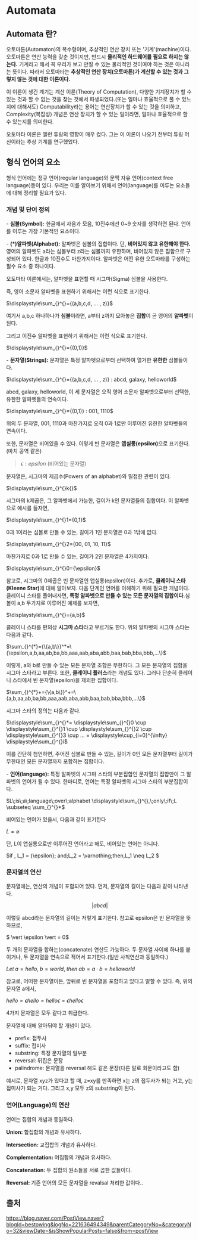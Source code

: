 # Automata

## Automata 란?

<p> 오토마톤(Automaton)의 복수형이며, 추상적인 연산 장치 또는 '기계'(machine)이다. 오토마톤은 연산 능력을 갖춘 것이지만, 반드시 <b>물리적인 하드웨어를 필요로 하지는 않는다.</b> 기계라고 해서 꼭 우리가 보고 만질 수 있는 물리적인 것이여야 하는 것은 아니라는 뜻이다. 따라서 오토마타는 <b>추상적인 연산 장치(오토마톤)가 계산할 수 있는 것과 그렇지 않는 것에 대한 이론이다.</b></p>
 
<p> 이 이론이 생긴 계기는 계산 이론(Theory of Computation), 다양한 기계장치가 할 수 있는 것과 할 수 없는 것을 찾는 것에서 파생되었다.(또는 얼마나 효율적으로 풀 수 있느지에 대해서도) Computability라는 용어는 연산장치가 할 수 있는 것을 의미하고, Complexity(복잡성) 개념은 연산 장치가 할 수 있는 일이라면, 얼마나 효율적으로 할 수 있는지를 의미한다.</p>
 
<p> 오토마타 이론은 엘런 튜링의 영향이 매우 컸다. 그는 이 이론이 나오기 전부터 튜링 머신이라는 추상 기계를 연구했었다.</p>


## 형식 언어의 요소

<p> 형식 언어에는 정규 언어(regular language)와 문맥 자유 언어(context free language)등이 있다. 우리는 이를 알아보기 위해서 언어(language)를 이루는 요소들에 대해 정리할 필요가 있다.

### 개념 및 단어 정의

<p> - <b>심볼(Symbol):</b> 한글에서 자음과 모음, 10진수에선 0~9 숫자를 생각하면 된다. 언어를 이루는 가장 기본적인 요소이다.

<p> - <b>(*)알파벳(Alphabet):</b> 알파벳은 심볼의 집합이다. 단, <b>비어있지 않고 유한해야 한다.</b> 영어의 알파벳도 a라는 심볼부터 z라는 심볼까지 유한하며, 비어있지 않은 집합으로 구성되어 있다. 한글과 10진수도 마찬가지이다. 알파벳은 어떤 유한 오토마타를 구성하는 필수 요소 중 하나이다.</p>

<p> 오토마타 이론에서는, 알파벳을 표현할 때 시그마(Sigma) 심볼을 사용한다.</p>

<p> 즉, 영어 소문자 알파벳을 표현하기 위해서는 이런 식으로 표기한다.</p>
<p></p>

$\displaystyle\sum_{}^{}={(a,b,c,d, ... , z)}$

<p> 여기서 a,b,c 하나하나가 <b>심볼</b>이라면, a부터 z까지 모아놓은 <b>집합</b>이 곧 영어의 <b>알파벳</b>이 된다.</p>

<p>그리고 이진수 알파벳을 표현하기 위해서는 이런 식으로 표기한다.</p>
<p></p>

$\displaystyle\sum_{}^{}={(0,1)}$

<p> - <b> 문자열(Strings):</b> 문자열은 특정 알파벳으로부터 선택하여 열거한 <b>유한한</b> 심볼들이다.
<p></p>

$\displaystyle\sum_{}^{}={(a,b,c,d, ... , z)} : abcd, galaxy, helloworld$

<p> abcd, galaxy, helloworld, 이 세 문자열은 오직 영어 소문자 알파벳으로부터 선택한, 유한한 알파벳들의 연속이다.</p>
<p></p>

$\displaystyle\sum_{}^{}={(0,1)} : 001, 1110$

<p> 위의 두 문자열, 001, 1110과 마찬가지로 오직 0과 1로만 이루어진 유한한 알파벳들의 연속이다.</p>
<p> 또한, 문자열은 비어있을 수 있다. 이렇게 빈 문자열은 <b>앱실롱(epsilon)</b>으로 표기한다.(마치 공역 같은)</p>

> $\epsilon : epsilon$ (비어있는 문자열)

<p> 문자열은, 시그마의 제곱수(Powers of an alphabet)와 밀접한 관련이 있다.</p>

$\displaystyle\sum_{}^{}k{}$

<p> 시그마의 k제곱은, 그 알파벳에서 가능한, 길이가 k인 문자열들의 집합이다. 이 알파벳으로 예시를 들자면,</p>

$\displaystyle\sum_{}^{}1={0,1}$

<p> 0과 1이라는 심볼로 만들 수 있는, 길이가 1인 문자열은 0과 1밖에 없다.</p>

$\displaystyle\sum_{}^{}2={00, 01, 10, 11}$

<p> 마찬가지로 0과 1로 만들 수 있는, 길이가 2인 문자열은 4가지이다. </p>

$\displaystyle\sum_{}^{}0={\epsilon}$

<p> 참고로, 시그마의 0제곱은 빈 문자열인 앱실롱(epsilon)이다. 추가로, <b>클레이니 스타(Kleene Star)</b>에 대해 알아보자. 다음 단계인 언어를 이해하기 위해 필요한 개념이다. 클레이니 스타를 풀어내자면, <b>특정 알파벳으로 만들 수 있는 모든 문자열의 집합이다.</b>심볼이 a,b 두가지로 이루어진 예제를 보자면,</p>

$\displaystyle\sum_{}^{}={a,b}$

<p> 클레이니 스타를 편의상 <b>시그마 스타</b>라고 부르기도 한다. 위의 알파벳의 시그마 스타는 다음과 같다.</p>

$\sum_{}^{*}={\{a,b\}}^*=\{\epsilon,a,b,aa,ab,ba,bb,aaa,aab,aba,abb,baa,bab,bba,bbb,...\}$

<p>이렇게, a와 b로 만들 수 있는 모든 문자열 조합은 무한하다. 그 모든 문자열의 집합을 시그마 스타라고 부른다. 또한, <b>클레이니 플러스</b>라는 개념도 있다. 그러나 단순히 클레이니 스타에서 빈 문자열(epsilon)을 제외한 집합이다.</p>

$\sum_{}^{*}+={\{a,b\}}^+=\{a,b,aa,ab,ba,bb,aaa,aab,aba,abb,baa,bab,bba,bbb,...\}$

<p> 시그마 스타의 정의는 다음과 같다.</p>

$\displaystyle\sum_{}^{}*= \displaystyle\sum_{}^{}0 \cup \displaystyle\sum_{}^{}1 \cup \displaystyle\sum_{}^{}2 \cup \displaystyle\sum_{}^{}3 \cup ... = \displaystyle\cup_{i=0}^{\infty} \displaystyle\sum_{}^{}i$

<p> 이를 간단히 첨언하면, 주어진 심볼로 만들 수 있는, 길이가 0인 모든 문자열부터 길이가 무한대인 모든 문자열까지 포함하는 집합이다.</p>

<p> - <b>언어(language):</b> 특정 알파벳의 시그마 스타의 부분집합인 문자열의 집합만이 그 알파벳의 언어가 될 수 있다. 한마디로, 언어는 특정 알파벳의 시그마 스타의 부분집합이다.</p>

$L\;is\;a\;language\;over\;alphabet \displaystyle\sum_{}^{},\;only\;if\;L \subseteq \sum_{}^{}*$

<p> 비어있는 언어가 있을시, 다음과 같이 표기한다</p>

$L = \varnothing$

<p> 단, L이 앱실롱으로만 이루어진 언어라고 해도, 비어있는 언어는 아니다.</p>

$if \, L_1 = \{\epsilon\}\; and\;L_2 = \varnothing\;then\,L_1 \neq L_2 $

### 문자열의 연산

<p> 문자열에는, 연산의 개념이 포함되어 있다. 먼저, 문자열의 길이는 다음과 같이 나타낸다.</p>

$$ \vert abcd \vert$$

<p> 이렇듯 abcd라는 문자열의 길이는 저렇게 표기한다. 참고로 epsilon은 빈 문자열을 뜻하므로,<p>

$ \vert \epsilon \vert = 0$

<p> 두 개의 문자열을 합하는(concatenate) 연산도 가능하다. 두 문자열 사이에 하나를 붙이거나, 두 문자열을 연속으로 적어서 표기한다.(일반 사칙연산과 동일하다.)</p>

$Let\;a = hello,\;b = world, \; then \; ab = a\cdot b = helloworld$

<p> 참고로, 어떠한 문자열이든, 앞뒤로 빈 문자열을 포함하고 있다고 말할 수 있다. 즉, 위의 문자열 a에서,<p>

$hello = \epsilon hello = hello\epsilon = \epsilon hello \epsilon$

<p> 4가지 문자열은 모두 같다고 취급한다.</p>

<p> 문자열에 대해 알아둬야 할 개념이 있다. </p>
<ul>
    <li>prefix: 접두사</li>
    <li>suffix: 접미사</li>
    <li>substring: 특정 문자열의 일부분</li>
    <li>reversal: 뒤집은 문장</li>
    <li>palindrome: 문자열을 reversal 해도 같은 문장(다른 말로 회문이라고도 함)</li>
</ul>
<p> 예시로, 문자열 xyz가 있다고 할 때, z=xy를 만족하면 x는 z의 접두사가 되는 거고, y는 접미사가 되는 거다. 그리고 x,y 모두 z의 substring이 된다.</p>

### 언어(Language)의 연산

<p>언어는 집합의 개념과 동일하다.</p>

<p><b>Union: </b>합집합의 개념과 유사하다.</p>

$$$$ 

<p><b>Intersection: </b>교집합의 개념과 유사하다.</p>
<p><b>Complementation: </b>여집합의 개념과 유사하다.</p>
<p><b>Concatenation: </b>두 집합의 원소들을 서로 곱한 값들이다.</p>
<p><b>Reversal: </b>기존 언어의 모든 문자열을 revalsal 처리한 값이다..</p>



## 출처
https://blog.naver.com/PostView.naver?blogId=bestowing&logNo=221636494349&parentCategoryNo=&categoryNo=32&viewDate=&isShowPopularPosts=false&from=postView